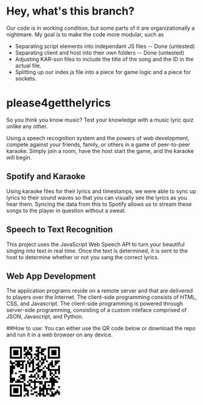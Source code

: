 # Hey, what's this branch?
Our code is in working condition, but some parts of it are organizationally a nightmare. My goal is to make the code more modular, such as
* Separating script elements into independant JS files -- Done (untested)
* Separating client and host into their own folders -- Done (untested)
* Adjusting KAR-son files to include the title of the song and the ID in the actual file.
* Splitting up our index.js file into a piece for game logic and a piece for sockets.

# please4getthelyrics
So you think you know music? Test your knowledge with a music lyric quiz unlike any other.

Using a speech recognition system and the powers of web development, compete against your friends, family, or others in a game of peer-to-peer karaoke. Simply join a room, have the host start the game, and the karaoke will begin.

## Spotify and Karaoke
Using karaoke files for their lyrics and timestamps, we were able to sync up lyrics to their sound waves so that you can visually see the lyrics as you hear them. Syncing the data from this to Spotify allows us to stream these songs to the player in question without a sweat.

## Speech to Text Recognition
This project uses the JavaScript Web Speech API to turn your beautiful singing into text in real time. Once the text is determined, it is sent to the host to determine whether or not you sang the correct lyrics.

## Web App Development
The application programs reside on a remote server and that are delivered to players over the Internet. The client-side programming consists of HTML, CSS, and Javascript. The client-side programming is powered through server-side programming, consisting of a custom inteface comprised of JSON, Javascript, and Python.

##How to use:
You can either use the QR code below or download the repo and run it in a web browser on any device.

<a href="../html-link.htm"><img src="public/shared/images/qr-code.png" alt="QR" width="150px" height="150px">